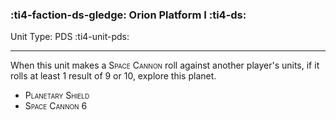 ### :ti4-faction-ds-gledge: **Orion Platform I** :ti4-ds:

Unit Type: PDS :ti4-unit-pds:

---

When this unit makes a <span style="font-variant:small-caps;">Space Cannon</span> roll against another player's units, if it rolls at least 1 result of 9 or 10, explore this planet.

* <span style="font-variant:small-caps;">Planetary Shield</span> 
* <span style="font-variant:small-caps;">Space Cannon 6</span> 


